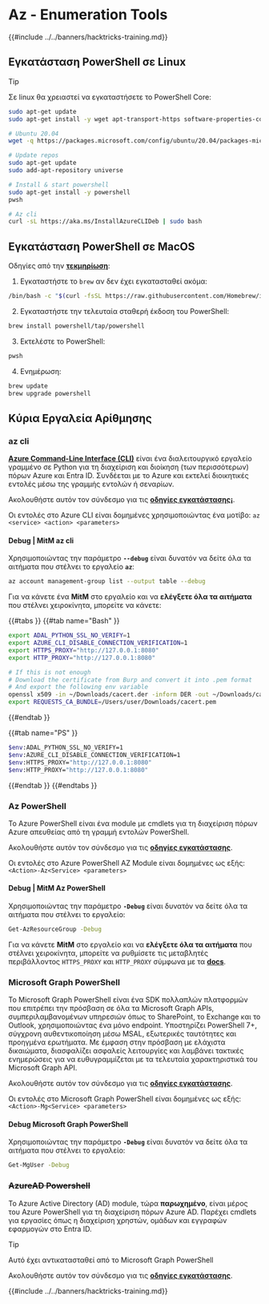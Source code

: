 # Az - Enumeration Tools

{{#include ../../banners/hacktricks-training.md}}

## Εγκατάσταση PowerShell σε Linux

> [!TIP]
> Σε linux θα χρειαστεί να εγκαταστήσετε το PowerShell Core:
```bash
sudo apt-get update
sudo apt-get install -y wget apt-transport-https software-properties-common

# Ubuntu 20.04
wget -q https://packages.microsoft.com/config/ubuntu/20.04/packages-microsoft-prod.deb

# Update repos
sudo apt-get update
sudo add-apt-repository universe

# Install & start powershell
sudo apt-get install -y powershell
pwsh

# Az cli
curl -sL https://aka.ms/InstallAzureCLIDeb | sudo bash
```
## Εγκατάσταση PowerShell σε MacOS

Οδηγίες από την [**τεκμηρίωση**](https://learn.microsoft.com/en-us/powershell/scripting/install/installing-powershell-on-macos?view=powershell-7.4):

1. Εγκαταστήστε το `brew` αν δεν έχει εγκατασταθεί ακόμα:
```bash
/bin/bash -c "$(curl -fsSL https://raw.githubusercontent.com/Homebrew/install/HEAD/install.sh)"
```
2. Εγκαταστήστε την τελευταία σταθερή έκδοση του PowerShell:
```sh
brew install powershell/tap/powershell
```
3. Εκτελέστε το PowerShell:
```sh
pwsh
```
4. Ενημέρωση:
```sh
brew update
brew upgrade powershell
```
## Κύρια Εργαλεία Αρίθμησης

### az cli

[**Azure Command-Line Interface (CLI)**](https://learn.microsoft.com/en-us/cli/azure/install-azure-cli) είναι ένα διαλειτουργικό εργαλείο γραμμένο σε Python για τη διαχείριση και διοίκηση (των περισσότερων) πόρων Azure και Entra ID. Συνδέεται με το Azure και εκτελεί διοικητικές εντολές μέσω της γραμμής εντολών ή σεναρίων.

Ακολουθήστε αυτόν τον σύνδεσμο για τις [**οδηγίες εγκατάστασης¡**](https://learn.microsoft.com/en-us/cli/azure/install-azure-cli#install).

Οι εντολές στο Azure CLI είναι δομημένες χρησιμοποιώντας ένα μοτίβο: `az <service> <action> <parameters>`

#### Debug | MitM az cli

Χρησιμοποιώντας την παράμετρο **`--debug`** είναι δυνατόν να δείτε όλα τα αιτήματα που στέλνει το εργαλείο **`az`**:
```bash
az account management-group list --output table --debug
```
Για να κάνετε ένα **MitM** στο εργαλείο και να **ελέγξετε όλα τα αιτήματα** που στέλνει χειροκίνητα, μπορείτε να κάνετε:

{{#tabs }}
{{#tab name="Bash" }}
```bash
export ADAL_PYTHON_SSL_NO_VERIFY=1
export AZURE_CLI_DISABLE_CONNECTION_VERIFICATION=1
export HTTPS_PROXY="http://127.0.0.1:8080"
export HTTP_PROXY="http://127.0.0.1:8080"

# If this is not enough
# Download the certificate from Burp and convert it into .pem format
# And export the following env variable
openssl x509 -in ~/Downloads/cacert.der -inform DER -out ~/Downloads/cacert.pem -outform PEM
export REQUESTS_CA_BUNDLE=/Users/user/Downloads/cacert.pem
```
{{#endtab }}

{{#tab name="PS" }}
```bash
$env:ADAL_PYTHON_SSL_NO_VERIFY=1
$env:AZURE_CLI_DISABLE_CONNECTION_VERIFICATION=1
$env:HTTPS_PROXY="http://127.0.0.1:8080"
$env:HTTP_PROXY="http://127.0.0.1:8080"
```
{{#endtab }}
{{#endtabs }}

### Az PowerShell

Το Azure PowerShell είναι ένα module με cmdlets για τη διαχείριση πόρων Azure απευθείας από τη γραμμή εντολών PowerShell.

Ακολουθήστε αυτόν τον σύνδεσμο για τις [**οδηγίες εγκατάστασης**](https://learn.microsoft.com/en-us/powershell/azure/install-azure-powershell).

Οι εντολές στο Azure PowerShell AZ Module είναι δομημένες ως εξής: `<Action>-Az<Service> <parameters>`

#### Debug | MitM Az PowerShell

Χρησιμοποιώντας την παράμετρο **`-Debug`** είναι δυνατόν να δείτε όλα τα αιτήματα που στέλνει το εργαλείο:
```bash
Get-AzResourceGroup -Debug
```
Για να κάνετε **MitM** στο εργαλείο και να **ελέγξετε όλα τα αιτήματα** που στέλνει χειροκίνητα, μπορείτε να ρυθμίσετε τις μεταβλητές περιβάλλοντος `HTTPS_PROXY` και `HTTP_PROXY` σύμφωνα με τα [**docs**](https://learn.microsoft.com/en-us/powershell/azure/az-powershell-proxy).

### Microsoft Graph PowerShell

Το Microsoft Graph PowerShell είναι ένα SDK πολλαπλών πλατφορμών που επιτρέπει την πρόσβαση σε όλα τα Microsoft Graph APIs, συμπεριλαμβανομένων υπηρεσιών όπως το SharePoint, το Exchange και το Outlook, χρησιμοποιώντας ένα μόνο endpoint. Υποστηρίζει PowerShell 7+, σύγχρονη αυθεντικοποίηση μέσω MSAL, εξωτερικές ταυτότητες και προηγμένα ερωτήματα. Με έμφαση στην πρόσβαση με ελάχιστα δικαιώματα, διασφαλίζει ασφαλείς λειτουργίες και λαμβάνει τακτικές ενημερώσεις για να ευθυγραμμίζεται με τα τελευταία χαρακτηριστικά του Microsoft Graph API.

Ακολουθήστε αυτόν τον σύνδεσμο για τις [**οδηγίες εγκατάστασης**](https://learn.microsoft.com/en-us/powershell/microsoftgraph/installation).

Οι εντολές στο Microsoft Graph PowerShell είναι δομημένες ως εξής: `<Action>-Mg<Service> <parameters>`

#### Debug Microsoft Graph PowerShell

Χρησιμοποιώντας την παράμετρο **`-Debug`** είναι δυνατόν να δείτε όλα τα αιτήματα που στέλνει το εργαλείο:
```bash
Get-MgUser -Debug
```
### ~~**AzureAD Powershell**~~

Το Azure Active Directory (AD) module, τώρα **παρωχημένο**, είναι μέρος του Azure PowerShell για τη διαχείριση πόρων Azure AD. Παρέχει cmdlets για εργασίες όπως η διαχείριση χρηστών, ομάδων και εγγραφών εφαρμογών στο Entra ID.

> [!TIP]
> Αυτό έχει αντικατασταθεί από το Microsoft Graph PowerShell

Ακολουθήστε αυτόν τον σύνδεσμο για τις [**οδηγίες εγκατάστασης**](https://www.powershellgallery.com/packages/AzureAD).

{{#include ../../banners/hacktricks-training.md}}

